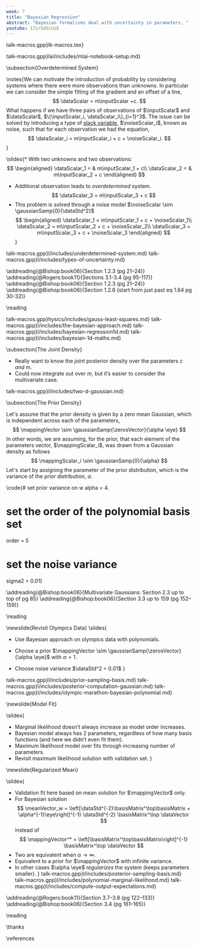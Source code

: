 ```yaml
---
week: 7
title: "Bayesian Regression"
abstract: "Bayesian formalisms deal with uncertainty in parameters, "
youtube: 17zr5dGcUzE
---
```


talk-macros.gpp}lk-macros.tex}

talk-macros.gpp}lai/includes/mlai-notebook-setup.md}

\subsection{Overdetermined System}

\notes{We can motivate the introduction of probability by considering systems where there were more observations than unknowns. In particular we can consider the simple fitting of the gradient and an offset of a line,
$$ 
\dataScalar = m\inputScalar +c.
$$
What happens if we have three pairs of observations of $\inputScalar$ and $\dataScalar$, $\{\inputScalar_i, \dataScalar_i\}_{i=1}^3$. The issue can be solved by introducing a type of [slack variable](http://en.wikipedia.org/wiki/Slack_variable), $\noiseScalar_i$, known as noise, such that for each observation we had the equation,
$$
\dataScalar_i = m\inputScalar_i + c + \noiseScalar_i.
$$}

\slides{* With two unknowns and two observations:
  $$
  \begin{aligned}
  \dataScalar_1 = & m\inputScalar_1 + c\\
  \dataScalar_2 = & m\inputScalar_2 + c
  \end{aligned}
  $$
* Additional observation leads to *overdetermined* system.
  $$
  \dataScalar_3 =  m\inputScalar_3 + c
  $$
* This problem is solved through a noise model $\noiseScalar \sim \gaussianSamp{0}{\dataStd^2}$ 
  $$
  \begin{aligned}
  \dataScalar_1 = m\inputScalar_1 + c + \noiseScalar_1\\
          \dataScalar_2 = m\inputScalar_2 + c + \noiseScalar_2\\
          \dataScalar_3 = m\inputScalar_3 + c + \noiseScalar_3
  \end{aligned}
  $$}


<!-- \slides{A system of two simultaneous equations with two unknowns. -->

<!-- How do we deal with three simultaneous equations with only two unknowns? -->

<!-- $$ -->
<!-- \begin{aligned} -->
<!--   \dataScalar_1 = & m\inputScalar_1 + c\\ -->
<!--   \dataScalar_2 = & m\inputScalar_2 + c -->
<!-- \end{aligned} -->
<!-- $$  -->
      
<!-- $$ -->
<!-- \begin{aligned} -->
<!--   \dataScalar_1-\dataScalar_2 = & m(\inputScalar_1 - \inputScalar_2) -->
<!-- \end{aligned} -->
<!-- $$ -->
      
<!-- $$ -->
<!-- \begin{aligned} -->
<!--  \frac{\dataScalar_1-\dataScalar_2}{\inputScalar_1 - \inputScalar_2} = & m -->
<!-- \end{aligned} -->
<!-- $$  -->
      
<!-- $$ -->
<!-- \begin{aligned} -->
<!--   m & =\frac{\dataScalar_2-\dataScalar_1}{\inputScalar_2 - \inputScalar_1}\\ -->
<!--   c & = \dataScalar_1 - m \inputScalar_1 -->
<!-- \end{aligned} -->
<!-- $$ -->
<!-- $$ -->
<!-- \begin{aligned} -->
<!--   \dataScalar_1 = & m\inputScalar_1 + c\\ -->
<!--   \dataScalar_2 = & m\inputScalar_2 + c\\ -->
<!--   \dataScalar_3 = & m\inputScalar_3 + c -->
<!-- \end{aligned} -->
<!-- $$ -->
<!-- } -->

talk-macros.gpp}l/includes/underdetermined-system.md}
talk-macros.gpp}l/includes/types-of-uncertainty.md}

\addreading{@Bishop:book06}{Section 1.2.3 (pg 21–24)}
\addreading{@Rogers:book11}{Sections 3.1-3.4 (pg 95-117)}
\addreading{@Bishop:book06}{Section 1.2.3 (pg 21–24)}
\addreading{@Bishop:book06}{Section 1.2.6 (start from just past eq 1.64 pg 30-32)}

\reading

talk-macros.gpp}hysics/includes/gauss-least-squares.md}
talk-macros.gpp}l/includes/the-bayesian-approach.md}
talk-macros.gpp}l/includes/bayesian-regression1d.md}
talk-macros.gpp}l/includes/bayesian-1d-maths.md}

\subsection{The Joint Density}

* Really want to know the *joint* posterior density over the parameters $c$ *and* $m$.
* Could now integrate out over $m$, but it’s easier to consider the multivariate case.

talk-macros.gpp}l/includes/two-d-gaussian.md}

\subsection{The Prior Density}

Let's assume that the prior density is given by a zero mean Gaussian, which is independent across each of the parameters, 
$$
\mappingVector \sim \gaussianSamp{\zerosVector}{\alpha \eye}
$$ 
In other words, we are assuming, for the prior, that each element of the parameters vector, $\mappingScalar_i$, was drawn from a Gaussian density as follows
$$
\mappingScalar_i \sim \gaussianSamp{0}{\alpha}
$$
Let's start by assigning the parameter of the prior distribution, which is the variance of the prior distribution, $\alpha$.

\code{# set prior variance on w
alpha = 4.
# set the order of the polynomial basis set
order = 5
# set the noise variance
sigma2 = 0.01}


\addreading{@Bishop:book06}{Multivariate Gaussians: Section 2.3 up to top of pg 85}
\addreading{@Bishop:book06}{Section 3.3 up to 159 (pg 152–159)}

\reading

\newslide{Revisit Olympics Data}
\slides{
* Use Bayesian approach on olympics data with polynomials.

* Choose a prior $\mappingVector \sim \gaussianSamp{\zerosVector}{\alpha \eye}$ with $\alpha = 1$.

* Choose noise variance $\dataStd^2 = 0.01$
}

talk-macros.gpp}l/includes/prior-sampling-basis.md}
talk-macros.gpp}l/includes/posterior-computation-gaussian.md}
talk-macros.gpp}l/includes/olympic-marathon-bayesian-polynomial.md}

\newslide{Model Fit}

\slides{
* Marginal likelihood doesn’t always increase as model order increases.
* Bayesian model always has 2 parameters, regardless of how many basis functions (and here we didn’t even fit them).
* Maximum likelihood model over fits through increasing number of parameters.
* Revisit maximum likelihood solution with validation set.
}

\newslide{Regularized Mean}

\slides{
* Validation fit here based on mean solution for $\mappingVector$ only.
* For Bayesian solution
  $$
  \meanVector_w = \left[\dataStd^{-2}\basisMatrix^\top\basisMatrix + \alpha^{-1}\eye\right]^{-1} \dataStd^{-2} \basisMatrix^\top \dataVector
  $$
  instead of
  $$
  \mappingVector^* = \left[\basisMatrix^\top\basisMatrix\right]^{-1} \basisMatrix^\top \dataVector
  $$
* Two are equivalent when $\alpha \rightarrow \infty$.
* Equivalent to a prior for $\mappingVector$ with infinite variance.
* In other cases $\alpha \eye$ *regularizes* the system (keeps parameters smaller).
}
talk-macros.gpp}l/includes/posterior-sampling-basis.md}
talk-macros.gpp}l/includes/polynomial-marginal-likelihood.md}
talk-macros.gpp}l/includes/compute-output-expectations.md}

\addreading{@Rogers:book11}{Section 3.7–3.8 (pg 122–133)}
\addreading{@Bishop:book06}{Section 3.4 (pg 161–165)}

\reading

\thanks

\references






